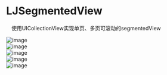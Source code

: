 # LJSegmentedView
　使用UICollectionView实现单页、多页可滚动的segmentedView </br>
 
 ![image](https://github.com/ObjClan/Resource/blob/master/LJSegmentedView/1.PNG) </br>
 ![image](https://github.com/ObjClan/Resource/blob/master/LJSegmentedView/2.PNG) </br>
 ![image](https://github.com/ObjClan/Resource/blob/master/LJSegmentedView/3.PNG) </br>
 ![image](https://github.com/ObjClan/Resource/blob/master/LJSegmentedView/4.PNG) </br>
 ![image](https://github.com/ObjClan/Resource/blob/master/LJSegmentedView/5.PNG) </br>
